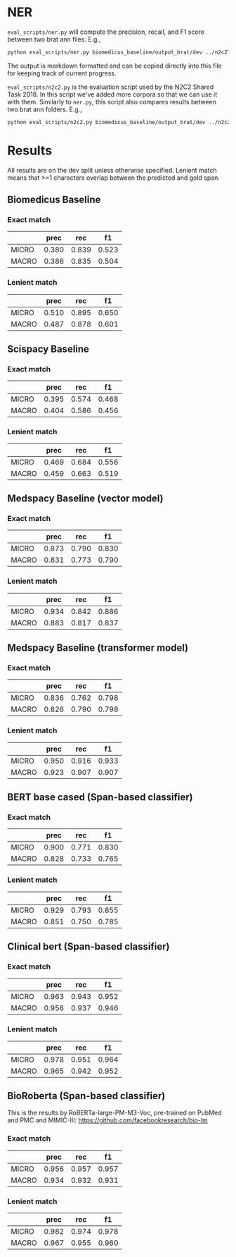 # NER
`eval_scripts/ner.py` will compute the precision, recall, and F1 score between two brat ann files. E.g.,

```bash
python eval_scripts/ner.py biomedicus_baseline/output_brat/dev ../n2c2Track1TrainingData/data/dev/
```

The output is markdown formatted and can be copied directly into this file for keeping track of current progress.

`eval_scripts/n2c2.py` is the evaluation script used by the N2C2 Shared Task 2018. In this script we've added more corpora so that we can use it with them. Similarly to `ner.py`, this script also compares results between two brat ann folders. E.g.,

```bash
python eval_scripts/n2c2.py biomedicus_baseline/output_brat/dev ../n2c2Track1TrainingData/data/dev/ --ner-eval-corpus n2c2
```


# Results
All results are on the dev split unless otherwise specified.
Lenient match means that >=1 characters overlap between the predicted and gold span.

## Biomedicus Baseline
### Exact match
|      | prec  | rec   | f1    |
|------|-------|-------|-------|
|MICRO | 0.380 | 0.839 | 0.523 |
|MACRO | 0.386 | 0.835 | 0.504 |

### Lenient match
|      | prec  | rec   | f1    |
|------|-------|-------|-------|
|MICRO | 0.510 | 0.895 | 0.650 |
|MACRO | 0.487 | 0.878 | 0.601 |


## Scispacy Baseline
### Exact match
|      | prec  | rec   | f1    |
|------|-------|-------|-------|
|MICRO | 0.395 | 0.574 | 0.468 |
|MACRO | 0.404 | 0.586 | 0.456 |

### Lenient match
|      | prec  | rec   | f1    |
|------|-------|-------|-------|
|MICRO | 0.469 | 0.684 | 0.556 |
|MACRO | 0.459 | 0.663 | 0.519 |

## Medspacy Baseline (vector model)
### Exact match
|      | prec  | rec   | f1    |
|------|-------|-------|-------|
|MICRO | 0.873 | 0.790 | 0.830 |
|MACRO | 0.831 | 0.773 | 0.790 |

### Lenient match
|      | prec  | rec   | f1    |
|------|-------|-------|-------|
|MICRO | 0.934 | 0.842 | 0.886 |
|MACRO | 0.883 | 0.817 | 0.837 |

## Medspacy Baseline (transformer model)
### Exact match
|      | prec  | rec   | f1    |
|------|-------|-------|-------|
|MICRO | 0.836 | 0.762 | 0.798 |
|MACRO | 0.826 | 0.790 | 0.798 |

### Lenient match
|      | prec  | rec   | f1    |
|------|-------|-------|-------|
|MICRO | 0.950 | 0.916 | 0.933 |
|MACRO | 0.923 | 0.907 | 0.907 |

## BERT base cased (Span-based classifier)
### Exact match
|      | prec  | rec   | f1    |
|------|-------|-------|-------|
|MICRO | 0.900 | 0.771 | 0.830 |
|MACRO | 0.828 | 0.733 | 0.765 |

### Lenient match
|      | prec  | rec   | f1    |
|------|-------|-------|-------|
|MICRO | 0.929 | 0.793 | 0.855 |
|MACRO | 0.851 | 0.750 | 0.785 |

## Clinical bert (Span-based classifier)
### Exact match
|      | prec  | rec   | f1    |
|------|-------|-------|-------|
|MICRO | 0.963 | 0.943 | 0.952 |
|MACRO | 0.956 | 0.937 | 0.946 |

### Lenient match
|      | prec  | rec   | f1    |
|------|-------|-------|-------|
|MICRO | 0.978 | 0.951 | 0.964 |
|MACRO | 0.965 | 0.942 | 0.952 |

## BioRoberta (Span-based classifier)
This is the results by RoBERTa-large-PM-M3-Voc, pre-trained on PubMed and PMC and MIMIC-III: https://github.com/facebookresearch/bio-lm  
### Exact match
|      | prec  | rec   | f1    |
|------|-------|-------|-------|
|MICRO | 0.956 | 0.957 | 0.957 |
|MACRO | 0.934 | 0.932 | 0.931 |

### Lenient match
|      | prec  | rec   | f1    |
|------|-------|-------|-------|
|MICRO | 0.982 | 0.974 | 0.978 |
|MACRO | 0.967 | 0.955 | 0.960 |
